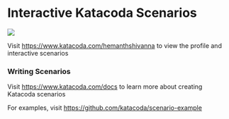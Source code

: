 # Interactive Katacoda Scenarios

[![](http://shields.katacoda.com/katacoda/hemanthshivanna/count.svg)](https://www.katacoda.com/hemanthshivanna "Get your profile on Katacoda.com")

Visit https://www.katacoda.com/hemanthshivanna to view the profile and interactive scenarios

### Writing Scenarios
Visit https://www.katacoda.com/docs to learn more about creating Katacoda scenarios

For examples, visit https://github.com/katacoda/scenario-example
